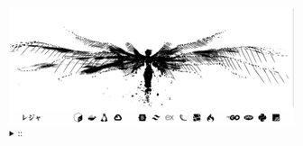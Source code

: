 <img src="./banner.png">
<details><summary> :: </summary>
<!--START_SECTION:waka-->

```
From: 09 August 2024 - To: 18 July 2025

Total Time: 1,632 hrs 4 mins

Python                     384 hrs 20 mins /////--------------------   21.75 %
PHP                        343 hrs 52 mins /////--------------------   19.46 %
Markdown                   219 hrs 19 mins ///----------------------   12.41 %
Other                      134 hrs 38 mins //-----------------------   07.62 %
```

<!--END_SECTION:waka-->
</details>
